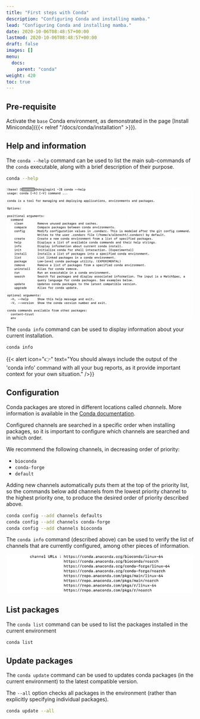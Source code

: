 ```yaml
---
title: "First steps with Conda"
description: "Configuring Conda and installing mamba."
lead: "Configuring Conda and installing mamba."
date: 2020-10-06T08:48:57+00:00
lastmod: 2020-10-06T08:48:57+00:00
draft: false
images: []
menu:
  docs:
    parent: "conda"
weight: 420
toc: true
---
```


## Pre-requisite

Activate the `base` Conda environment, as demonstrated in the page [Install Miniconda]({{< relref "/docs/conda/installation" >}}).

## Help and information

The `conda --help` command can be used to list the main sub-commands of the `conda`
executable, along with a brief description of their purpose.

```bash
conda --help
```

![Example output of the `conda --help` command.](conda-help.png)

The `conda info` command can be used to display information about your current installation.

```bash
conda info
```

{{< alert icon="👉" text="You should always include the output of the 'conda info' command with all your bug reports, as it provide important context for your own situation." />}}

## Configuration

Conda packages are stored in different locations called _channels_.
More information is available in the [Conda documentation][conda-channels].

Configured channels are searched in a specific order when installing packages,
so it is important to configure which channels are searched and in which order.

We recommend the following channels, in decreasing order of priority:

- `bioconda`
- `conda-forge`
- `default`

Adding new channels automatically puts them at the top of the priority list,
so the commands below add channels from the lowest priority channel to the highest
priority one, to produce the desired order of priority described above.

```bash
conda config --add channels defaults
conda config --add channels conda-forge
conda config --add channels bioconda
```

The `conda info` command (described above) can be used to verify the list of channels
that are currently configured, among other pieces of information.

![Section of 'conda info' output listing configured channels.](conda-info-channels.png)

## List packages

The `conda list` command can be used to list the packages installed in the current
environment

```bash
conda list
```

## Update packages

The `conda update` command can be used to updates conda packages (in the current environment)
to the latest compatible version.

The `--all` option checks all packages in the environment (rather than explicitly specifying
individual packages).

```bash
conda update --all
```

<!-- Link definitions -->

[conda-channels]: https://docs.conda.io/projects/conda/en/latest/user-guide/concepts/channels.html